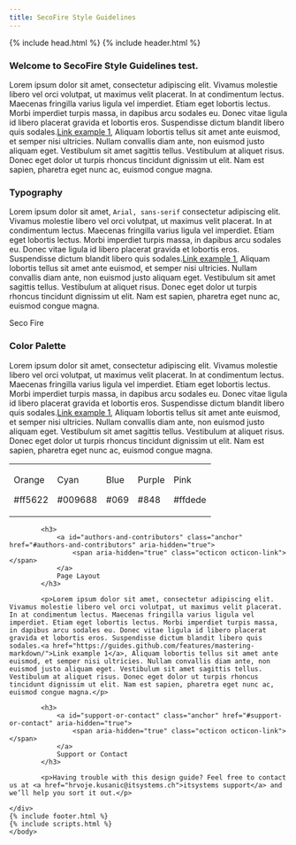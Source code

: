 ```yaml
---
title: SecoFire Style Guidelines
---
```

<html>
  {% include head.html %}
  <body>
	{% include header.html %}
	<div id="main_content_wrap" class="outer">
		<section id="main_content" class="inner">
			<h3>
				<a id="welcome-to-github-pages" class="anchor" href="#welcome-to-github-pages" aria-hidden="true">
					<span aria-hidden="true" class="octicon octicon-link"></span>
				</a>
				Welcome to SecoFire Style Guidelines test.
			</h3>
			<p>Lorem ipsum dolor sit amet, consectetur adipiscing elit. Vivamus molestie libero vel orci volutpat, ut maximus velit placerat. In at condimentum lectus. Maecenas fringilla varius ligula vel imperdiet. Etiam eget lobortis lectus. Morbi imperdiet turpis massa, in dapibus arcu sodales eu. Donec vitae ligula id libero placerat gravida et lobortis eros. Suspendisse dictum blandit libero quis sodales.<a href="https://guides.github.com/features/mastering-markdown/">Link example 1</a>, Aliquam lobortis tellus sit amet ante euismod, et semper nisi ultricies. Nullam convallis diam ante, non euismod justo aliquam eget. Vestibulum sit amet sagittis tellus. Vestibulum at aliquet risus. Donec eget dolor ut turpis rhoncus tincidunt dignissim ut elit. Nam est sapien, pharetra eget nunc ac, euismod congue magna.</p>
			<h3>
				<a id="designer-templates" class="anchor" href="#designer-templates" aria-hidden="true">
					<span aria-hidden="true" class="octicon octicon-link"></span>
				</a>
				Typography
			</h3>
			<p>Lorem ipsum dolor sit amet, <code>Arial, sans-serif</code> consectetur adipiscing elit. Vivamus molestie libero vel orci volutpat, ut maximus velit placerat. In at condimentum lectus. Maecenas fringilla varius ligula vel imperdiet. Etiam eget lobortis lectus. Morbi imperdiet turpis massa, in dapibus arcu sodales eu. Donec vitae ligula id libero placerat gravida et lobortis eros. Suspendisse dictum blandit libero quis sodales.<a href="https://guides.github.com/features/mastering-markdown/">Link example 1</a>, Aliquam lobortis tellus sit amet ante euismod, et semper nisi ultricies. Nullam convallis diam ante, non euismod justo aliquam eget. Vestibulum sit amet sagittis tellus. Vestibulum at aliquet risus. Donec eget dolor ut turpis rhoncus tincidunt dignissim ut elit. Nam est sapien, pharetra eget nunc ac, euismod congue magna.</p>
			<div id="typography">
				<p>Seco Fire<p>
			</div>
			<h3>
				<a id="creating-pages-manually" class="anchor" href="#creating-pages-manually" aria-hidden="true">
					<span aria-hidden="true" class="octicon octicon-link"></span>
				</a>
				Color Palette
			</h3>
			<p>Lorem ipsum dolor sit amet, consectetur adipiscing elit. Vivamus molestie libero vel orci volutpat, ut maximus velit placerat. In at condimentum lectus. Maecenas fringilla varius ligula vel imperdiet. Etiam eget lobortis lectus. Morbi imperdiet turpis massa, in dapibus arcu sodales eu. Donec vitae ligula id libero placerat gravida et lobortis eros. Suspendisse dictum blandit libero quis sodales.<a href="https://guides.github.com/features/mastering-markdown/">Link example 1</a>, Aliquam lobortis tellus sit amet ante euismod, et semper nisi ultricies. Nullam convallis diam ante, non euismod justo aliquam eget. Vestibulum sit amet sagittis tellus. Vestibulum at aliquet risus. Donec eget dolor ut turpis rhoncus tincidunt dignissim ut elit. Nam est sapien, pharetra eget nunc ac, euismod congue magna.</p>
			<div>
				<table class="colorPalette" width="100%">
					<tr>
						<td>
							<div class="colorBlock itOrange"><p>Orange</p><p>#ff5622</p></div>
						</td>
						<td>
							<div class="colorBlock itCyan"><p>Cyan</p><p>#009688</p></div>
						</td>
						<td>
							<div class="colorBlock itBlue"><p>Blue</p><p>#069</p></div>
						</td>
						<td>
							<div class="colorBlock itPurple"><p>Purple</p><p>#848</p></div>
						</td>
						<td>
							<div class="colorBlock itPink"><p>Pink</p><p>#ffdede</p></div>
						</td>
					</tr>
				</table>
			<div>

			<h3>
				<a id="authors-and-contributors" class="anchor" href="#authors-and-contributors" aria-hidden="true">
					<span aria-hidden="true" class="octicon octicon-link"></span>
				</a>
				Page Layout
			</h3>

			<p>Lorem ipsum dolor sit amet, consectetur adipiscing elit. Vivamus molestie libero vel orci volutpat, ut maximus velit placerat. In at condimentum lectus. Maecenas fringilla varius ligula vel imperdiet. Etiam eget lobortis lectus. Morbi imperdiet turpis massa, in dapibus arcu sodales eu. Donec vitae ligula id libero placerat gravida et lobortis eros. Suspendisse dictum blandit libero quis sodales.<a href="https://guides.github.com/features/mastering-markdown/">Link example 1</a>, Aliquam lobortis tellus sit amet ante euismod, et semper nisi ultricies. Nullam convallis diam ante, non euismod justo aliquam eget. Vestibulum sit amet sagittis tellus. Vestibulum at aliquet risus. Donec eget dolor ut turpis rhoncus tincidunt dignissim ut elit. Nam est sapien, pharetra eget nunc ac, euismod congue magna.</p>

			<h3>
				<a id="support-or-contact" class="anchor" href="#support-or-contact" aria-hidden="true">
					<span aria-hidden="true" class="octicon octicon-link"></span>
				</a>
				Support or Contact
			</h3>

			<p>Having trouble with this design guide? Feel free to contact us at <a href="hrvoje.kusanic@itsystems.ch">itsystems support</a> and we’ll help you sort it out.</p>
		
	</div>
	{% include footer.html %}
	{% include scripts.html %}
	</body>
</html>
